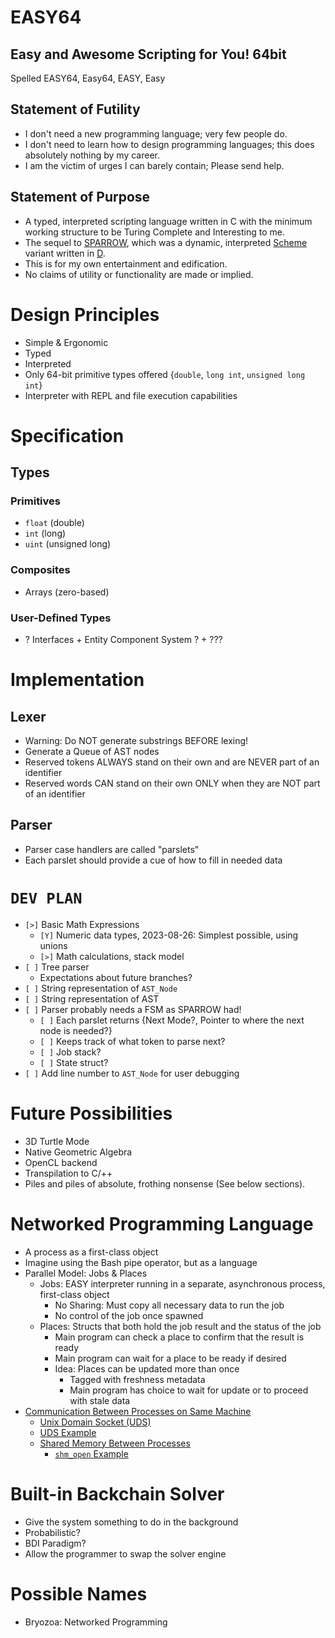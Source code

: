 # EASY64
## **E**asy and **A**wesome **S**cripting for **Y**ou!  **64**bit
Spelled EASY64, Easy64, EASY, Easy
## Statement of Futility
* I don't need a new programming language; very few people do.
* I don't need to learn how to design programming languages; this does absolutely nothing by my career.
* I am the victim of urges I can barely contain; Please send help.
## Statement of Purpose
* A typed, interpreted scripting language written in C with the minimum working structure to be Turing Complete and Interesting to me.
* The sequel to [SPARROW](https://github.com/jwatson-CO-edu/SPARROW), which was a dynamic, interpreted [Scheme](https://mitpress.mit.edu/9780262560993/the-little-schemer/) variant written in [D](https://dlang.org/).
* This is for my own entertainment and edification.  
* No claims of utility or functionality are made or implied.

# Design Principles
* Simple & Ergonomic
* Typed
* Interpreted
* Only 64-bit primitive types offered {`double`, `long int`, `unsigned long int`}
* Interpreter with REPL and file execution capabilities

# Specification
## Types
### Primitives
* `float` (double)
* `int` (long)
* `uint` (unsigned long)
### Composites
* Arrays (zero-based)
### User-Defined Types
* ? Interfaces + Entity Component System ? + ???

# Implementation
## Lexer
* Warning: Do NOT generate substrings BEFORE lexing!
* Generate a Queue of AST nodes
* Reserved tokens ALWAYS stand on their own and are NEVER part of an identifier
* Reserved words CAN stand on their own ONLY when they are NOT part of an identifier
## Parser
* Parser case handlers are called "parslets"
* Each parslet should provide a cue of how to fill in needed data

# `DEV PLAN`
* `[>]` Basic Math Expressions
    - `[Y]` Numeric data types, 2023-08-26: Simplest possible, using unions
    - `[>]` Math calculations, stack model
* `[ ]` Tree parser
    - Expectations about future branches?
* `[ ]` String representation of `AST_Node`
* `[ ]` String representation of AST
* `[ ]` Parser probably needs a FSM as SPARROW had!
    - `[ ]` Each parslet returns {Next Mode?, Pointer to where the next node is needed?}
    - `[ ]` Keeps track of what token to parse next?
    - `[ ]` Job stack?
    - `[ ]` State struct?
* `[ ]` Add line number to `AST_Node` for user debugging

# Future Possibilities
* 3D Turtle Mode
* Native Geometric Algebra
* OpenCL backend
* Transpilation to C/++
* Piles and piles of absolute, frothing nonsense (See below sections).

# Networked Programming Language
* A process as a first-class object
* Imagine using the Bash pipe operator, but as a language
* Parallel Model: Jobs & Places
    - Jobs: EASY interpreter running in a separate, asynchronous process, first-class object
        * No Sharing: Must copy all necessary data to run the job
        * No control of the job once spawned
    - Places: Structs that both hold the job result and the status of the job
        * Main program can check a place to confirm that the result is ready
        * Main program can wait for a place to be ready if desired
        * Idea: Places can be updated more than once
            - Tagged with freshness metadata
            - Main program has choice to wait for update or to proceed with stale data
* [Communication Between Processes on Same Machine](https://stackoverflow.com/questions/670891/is-there-a-way-for-multiple-processes-to-share-a-listening-socket)
    - [Unix Domain Socket (UDS)](https://en.wikipedia.org/wiki/Unix_domain_socket#Socket_instantiation)
    - [UDS Example](https://medium.com/swlh/getting-started-with-unix-domain-sockets-4472c0db4eb1)
    - [Shared Memory Between Processes](https://man7.org/linux/man-pages/man7/shm_overview.7.html)
        * [`shm_open` Example](https://gist.github.com/garcia556/8231e844a90457c99cc72e5add8388e4)

# Built-in Backchain Solver
* Give the system something to do in the background
* Probabilistic?
* BDI Paradigm?
* Allow the programmer to swap the solver engine

# Possible Names
* Bryozoa: Networked Programming
